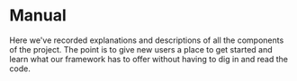 # Manual
Here we've recorded explanations and descriptions of all the components of the project. The point is to give new users a place to get started and learn what our framework has to offer without having to dig in and read the code.